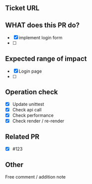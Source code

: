 ## Ticket URL

## WHAT does this PR do?
- [x] implement login form
- [ ] 

## Expected range of impact
- [x] Login page
- [ ]

## Operation check
- [x] Update unittest
- [x] Check api call
- [x] Check performance
- [x] Check render / re-render

## Related PR
- [x] #123

## Other
Free comment / addition note
